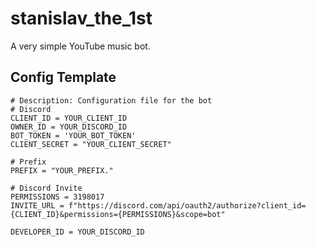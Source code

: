 # stanislav_the_1st
 A very simple YouTube music bot.

## Config Template
```
# Description: Configuration file for the bot
# Discord
CLIENT_ID = YOUR_CLIENT_ID
OWNER_ID = YOUR_DISCORD_ID
BOT_TOKEN = 'YOUR_BOT_TOKEN'
CLIENT_SECRET = "YOUR_CLIENT_SECRET"

# Prefix
PREFIX = "YOUR_PREFIX."

# Discord Invite
PERMISSIONS = 3198017
INVITE_URL = f"https://discord.com/api/oauth2/authorize?client_id={CLIENT_ID}&permissions={PERMISSIONS}&scope=bot"

DEVELOPER_ID = YOUR_DISCORD_ID
```
